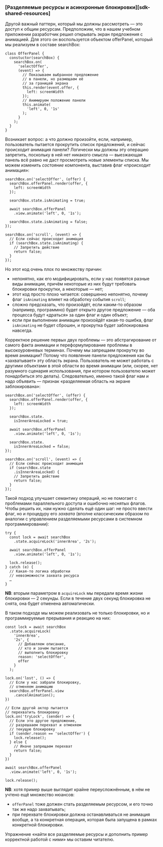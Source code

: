 ### [Разделяемые ресурсы и асинхронные блокировки][sdk-shared-resources]

Другой важный паттерн, который мы должны рассмотреть — это доступ к общим ресурсам. Предположим, что в нашем учебном приложении разработчик решил открывать экран предложения с анимацией. Для этого он воспользуется объектом offerPanel, который мы реализуем в составе searchBox:

```
class OfferPanel {
  constuctor(searchBox) {
    searchBox.on(
      'selectOffer',
      (event) => {
        // Показываем выбранное предложение
        // в панели, но размещаем её
        // за границей экрана
        this.render(event.offer, {
          left: screenWidth
        });
        // Анимируем положение панели
        this.animate(
          'left', 0, '1s'
        );
      }
    );
  }
}
```

Возникает вопрос: а что должно произойти, если, например, пользователь пытается прокрутить список предложений, и сейчас происходит анимация панели? Логически мы должны эту операцию запретить, поскольку в ней нет никакого смысла — выезжающая панель всё равно не даст просмотреть новые элементы списка. Мы можем изменить *состояние* компонента, выставив флаг «происходит анимация»:

```
searchBox.on('selectOffer', (offer) {
  searchBox.offerPanel.render(offer, {
    left: screenWidth
  });

  searchBox.state.isAnimating = true;

  await searchBox.offerPanel
    .view.animate('left', 0, '1s');

  searchBox.state.isAnimating = false;
});

searchBox.on('scroll', (event) => {
  // Если сейчас происходит анимация
  if (searchBox.state.isAnimating) {
    // Запретить действие
    return false;
  }
});
```

Но этот код очень плох по множеству причин:
  * непонятно, как его модифицировать, если у нас появятся разные виды анимации, причём некоторые из них будут требовать блокировки прокрутки, а некоторые — нет;
  * этот код просто плохо читается: совершенно непонятно, почему флаг `isAnimating` влияет на обработку события `scroll`;
  * сложно предсказать, что произойдёт, если каким-то образом (например, программно) будет открыто другое предложение — оба процесса будут «драться» за один флаг и один объект;
  * если при выполнении анимации произойдёт какая-то ошибка, флаг `isAnimating` не будет сброшен, и прокрутка будет заблокирована навсегда.

Корректное решение первых двух проблемы — это абстрагирование от самого факта анимации и переформулирование проблемы в высокоуровневых терминах. Почему мы запрещаем прокрутку во время анимации? Потому что появление панели предложения как бы «захватывает» эту область экрана. Пользователь не может работать с другими объектами в этой области во время анимации (или, скорее, нет разумного сценария использования, при котором пользователю может понадобиться это делать). Следовательно, именно такой флаг нам и надо объявить — признак «разделяемая область на экране заблокирована»:

```
searchBox.on('selectOffer', (offer) {
  searchBox.offerPanel.render(offer, {
    left: screenWidth
  });

  searchBox.state.
    isInnerAreaLocked = true;

  await searchBox.offerPanel
    .view.animate('left', 0, '1s');

  searchBox.state.
    isInnerAreaLocked = false;
});

searchBox.on('scroll', (event) => {
  // Если сейчас происходит анимация
  if (searchBox.state
    .isInnerAreaLocked) {
    // Запретить действие
    return false;
  }
});
```

Такой подход улучшает семантику операций, но не помогает с проблемами параллельного доступа и ошибочно неснятых флагов. Чтобы решить их, нам нужно сделать ещё один шаг: не просто ввести флаг, но и процедуру его *захвата* (вполне классическим образом по аналогии с управлением разделяемыми ресурсами в системном программировании):

```
try {
  const lock = await searchBox
    .state.acquireLock('innerArea', '2s');

  await searchBox.offerPanel
    .view.animate('left', 0, '1s');
  
  lock.release();
} catch (e) {
  // Какая-то логика обработки
  // невозможности захвата ресурса
  …
}
```

**NB**: вторым параметром в `acquireLock` мы передали время жизни блокировки — 2 секунды. Если в течение двух секунд блокировка не снята, она будет отменена автоматически.

В таком подходе мы можем реализовать не только блокировки, но и программируемые прерывания и реакцию на них:

```
const lock = await searchBox
  .state.acquireLock(
    'innerArea', 
    '2s', {
      // Добавляем описание,
      // кто и зачем пытается
      // выполнить блокировку
      reason: 'selectOffer',
      offer
    }
  );

lock.on('lost', () => {
  // Если у нас забрали блокировку,
  // отменяем анимацию
  searchBox.offerPanel.view
    .cancelAnimation();
})

// Если другой актор пытается
// перехватить блокировку
lock.on('tryLock', (sender) => {
  // Если это другое предложение,
  // разрешааем перехват и отменяем
  // текущую блокировку
  if (sender.reason == 'selectOffer') {
    lock.release();
  } else {
    // Иначе запрещаем перехват
    return false;
  }
})

await searchBox.offerPanel
  .view.animate('left', 0, '1s');

lock.release();
```

**NB**: хотя пример выше выглядит крайне переусложнённым, в нём не учтено ещё множество нюансов:
  * `offerPanel` тоже должен стать разделяемым ресурсом, и его точно так же надо захватывать;
  * при перехвате блокировки должна останавливаться не анимация вообще, а та конкретная операция, которая была запущена в рамках конкретной блокировки.

Упражнение «найти все разделяемые ресурсы и дополнить пример корректной работой с ними» мы оставим читателю.